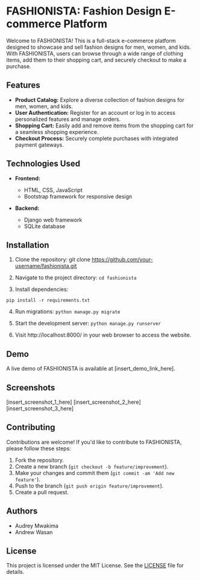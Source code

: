 # FASHIONISTA: Fashion Design E-commerce Platform

Welcome to FASHIONISTA! This is a full-stack e-commerce platform designed to showcase and sell fashion designs for men, women, and kids. With FASHIONISTA, users can browse through a wide range of clothing items, add them to their shopping cart, and securely checkout to make a purchase.

## Features

- **Product Catalog:** Explore a diverse collection of fashion designs for men, women, and kids.
- **User Authentication:** Register for an account or log in to access personalized features and manage orders.
- **Shopping Cart:** Easily add and remove items from the shopping cart for a seamless shopping experience.
- **Checkout Process:** Securely complete purchases with integrated payment gateways.

## Technologies Used

- **Frontend:**
  - HTML, CSS, JavaScript
  - Bootstrap framework for responsive design
  
- **Backend:**
  - Django web framework
  - SQLite database
  
## Installation

1. Clone the repository:
git clone https://github.com/your-username/fashionista.git

2. Navigate to the project directory:
 `cd fashionista`
3. Install dependencies:

 `pip install -r requirements.txt`

4. Run migrations:
`python manage.py migrate`

5. Start the development server:
`python manage.py runserver`


6. Visit http://localhost:8000/ in your web browser to access the website.

## Demo

A live demo of FASHIONISTA is available at [insert_demo_link_here].

## Screenshots

[insert_screenshot_1_here]
[insert_screenshot_2_here]
[insert_screenshot_3_here]

## Contributing

Contributions are welcome! If you'd like to contribute to FASHIONISTA, please follow these steps:

1. Fork the repository.
2. Create a new branch (`git checkout -b feature/improvement`).
3. Make your changes and commit them (`git commit -am 'Add new feature'`).
4. Push to the branch (`git push origin feature/improvement`).
5. Create a pull request.

## Authors

- Audrey Mwakima
- Andrew Wasan

## License

This project is licensed under the MIT License. See the [LICENSE](LICENSE) file for details.
